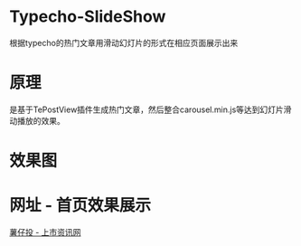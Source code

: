 # Typecho-SlideShow
根据typecho的热门文章用滑动幻灯片的形式在相应页面展示出来

# 原理
是基于TePostView插件生成热门文章，然后整合carousel.min.js等达到幻灯片滑动播放的效果。

# 效果图


# 网址 - 首页效果展示
[薯仔投 - 上市资讯网](https://shuzaitou.com/)
